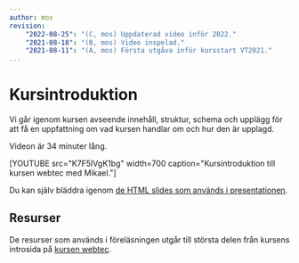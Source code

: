 ```yaml
---
author: mos
revision:
    "2022-08-25": "(C, mos) Uppdaterad video inför 2022."
    "2021-08-18": "(B, mos) Video inspelad."
    "2021-08-11": "(A, mos) Första utgåva inför kursstart VT2021."
...
```

Kursintroduktion
====================

Vi går igenom kursen avseende innehåll, struktur, schema och upplägg för att få en uppfattning om vad kursen handlar om och hur den är upplagd.

Videon är 34 minuter lång.

[YOUTUBE src="K7F5IVgK1bg" width=700 caption="Kursintroduktion till kursen webtec med Mikael."]

Du kan själv bläddra igenom [de HTML slides som används i presentationen](https://dbwebb-se.github.io/webtec/lecture/L00-kursintro/slide.html).



Resurser
------------------------

De resurser som används i föreläsningen utgår till största delen från kursens introsida på [kursen webtec](kurser/webtec).
